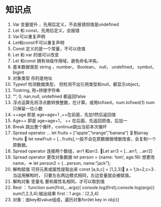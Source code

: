 # 知识点
1. Var 变量提升 ，先用后定义，不会报错但值是undefined
2. Let 和 const，先用后定义，会报错
3. Var可以重复声明
4. Let和const不可以重复声明
5. Const 定义的是一个常量，不可以改值
6. Let 和 var 的值可以改变
7. Let 和const 拥有块级作用域，避免命名冲突。
8. 基本数据类型 string ，number， Boolean， null， undefined， symbol， bigint
9. 对象类型 存的是地址
10. Typeof 检测数据类型， 但检测不出引用类型和null，都显示object。
11. Tostring, 用+拼接字符串
12. “”, 0, nan,null, undefined 都返回false
13. 浮点运算先将浮点数转换整数，在计算。或用tofixed，num.tofixed(1) num只保留一位小数
14. ++age  即是 age=age+1 ,++在前面，先加1然后返回值
15. Age++ 即是 age=age+1， ++ 在后面，先返回原值，后加一
16. Break 跳出整个循环，continue跳出当前本次循环
17. Spread operator … let fruits = [“apple”,”orange”,”banana”] 复制array fruits  let newFruit = […fruits],一般不会在原数据做增删改查，会复制一个原数据。
18. Spread operator 连接两个数组，arr1 和arr2. Let arr3 = […arr1, …arr2]
19. Spread operator 更改对象数据  let person = {name: ‘tom’, age:18} 想更改name，=> let person2 = {…person, name:”jack”};
20.  解构赋值 可将元素或属性提取出来 const [a,b,c] = [1,2,3] a = 1,b=2,c=3 . 当运用解构时， 只要左右两边模式相同，左边变量就会被赋值。
21. 解构对象 变量名 要和属性名相同，才可以取到值
22. Rest ： function sum(first,…args){ console.log(first);console.log(args)} sum(1,2,3,4);输出结果 first：1  args：[2,3,4] 
23. 对象：由key和value组成，遍历对象for(let key in obj){}